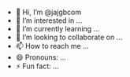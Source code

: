 - 👋 Hi, I’m @jajgbcom
- 👀 I’m interested in ...
- 🌱 I’m currently learning ...
- 💞️ I’m looking to collaborate on ...
- 📫 How to reach me ...
- 😄 Pronouns: ...
- ⚡ Fun fact: ...

<!---
jajgbcom/jajgbcom is a ✨ special ✨ repository because its `README.md` (this file) appears on your GitHub profile.
You can click the Preview link to take a look at your changes.
--->
